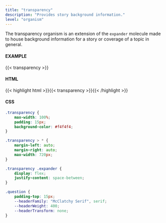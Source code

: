 ```yaml
---
title: "transparency"
description: "Provides story background information."
level: "organism"
---
```


The transparency organism is an extension of the `expander` molecule made to house background information for a story or coverage of a topic in general. 

#### EXAMPLE

{{< transparency >}}

#### HTML

{{< highlight html >}}{{< transparency >}}{{< /highlight >}}

#### CSS

```css
.transparency {
	max-width: 100%;
	padding: 15px;
	background-color: #f4f4f4;
}

.transparency > * {
	margin-left: auto;
	margin-right: auto;
	max-width: 720px;
}

.transparency .expander {
	display: flex;
	justify-content: space-between;
}

.question {
	padding-top: 15px;
	--headerFamily: "McClatchy Serif", serif;
	--headerWeight: 400;
	--headerTransform: none;
}
```
